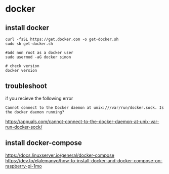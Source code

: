 # docker


## install docker 

```
curl -fsSL https://get.docker.com -o get-docker.sh
sudo sh get-docker.sh

#add non root as a docker user
sudo usermod -aG docker simon

# check version
docker version

```

## troubleshoot

if you recieve the following error

```
Cannot connect to the Docker daemon at unix:///var/run/docker.sock. Is the docker daemon running?
```
https://appuals.com/cannot-connect-to-the-docker-daemon-at-unix-var-run-docker-sock/

## install docker-compose

https://docs.linuxserver.io/general/docker-compose
https://dev.to/elalemanyo/how-to-install-docker-and-docker-compose-on-raspberry-pi-1mo
